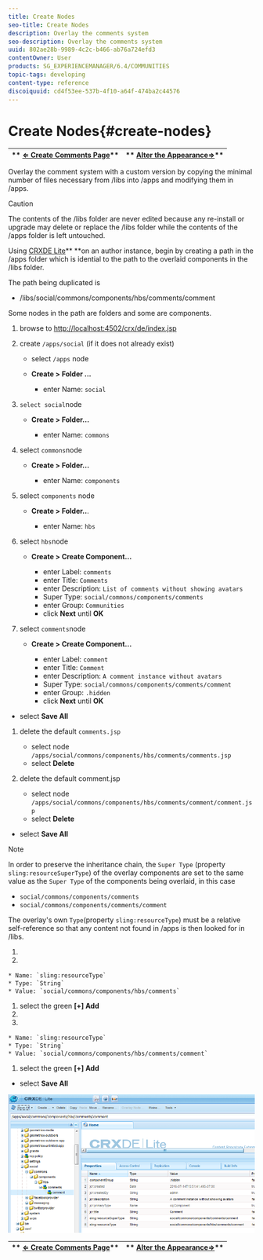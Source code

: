 ```yaml
---
title: Create Nodes
seo-title: Create Nodes
description: Overlay the comments system 
seo-description: Overlay the comments system 
uuid: 802ae28b-9989-4c2c-b466-ab76a724efd3
contentOwner: User
products: SG_EXPERIENCEMANAGER/6.4/COMMUNITIES
topic-tags: developing
content-type: reference
discoiquuid: cd4f53ee-537b-4f10-a64f-474ba2c44576
---
```


# Create Nodes{#create-nodes}

| ** [⇐ Create Comments Page](/help/communities/using/overlay-create-comments-page.md)** |** [Alter the Appearance⇒](/help/communities/using/overlay-alter-appearance.md)** |
|---|---|

Overlay the comment system with a custom version by copying the minimal number of files necessary from /libs into /apps and modifying them in /apps.

>[!CAUTION]
>
>The contents of the /libs folder are never edited because any re-install or upgrade may delete or replace the /libs folder while the contents of the /apps folder is left untouched.

Using [CRXDE Lite](/help/sites/developing/using/developing-with-crxde-lite.md)** **on an author instance, begin by creating a path in the /apps folder which is idential to the path to the overlaid components in the /libs folder.

The path being duplicated is

* /libs/social/commons/components/hbs/comments/comment

Some nodes in the path are folders and some are components.

1. browse to [http://localhost:4502/crx/de/index.jsp](http://localhost:4502/crx/de/index.jsp)
1. create `/apps/social` (if it does not already exist)

    * select `/apps` node
    * **Create &gt; Folder ...**

        * enter Name: `social`

1. `select social`node

    * **Create &gt; Folder...**

        * enter Name: `commons`

1. select `commons`node

    * **Create &gt; Folder...**

        * enter Name: `components`

1. select `components` node

    * **Create &gt; Folder..**.

        * enter Name: `hbs`

1. select `hbs`node

    * **Create &gt; Create Component...**

        * enter Label: `comments`
        * enter Title: `Comments`
        * enter Description: `List of comments without showing avatars`
        * Super Type: `social/commons/components/comments`
        * enter Group: `Communities`
        * click **Next** until **OK**

1. select `comments`node

    * **Create &gt; Create Component...**

        * enter Label: `comment`
        * enter Title: `Comment`
        * enter Description: `A comment instance without avatars`
        * Super Type: `social/commons/components/comments/comment`
        * enter Group: `.hidden`
        * click **Next** until **OK**

* select **Save All**

1. delete the default `comments.jsp`

    * select node `/apps/social/commons/components/hbs/comments/comments.jsp`
    * select **Delete**

1. delete the default comment.jsp

    * select node `/apps/social/commons/components/hbs/comments/comment/comment.jsp`
    * select **Delete**

* select **Save All**

>[!NOTE]
>
>In order to preserve the inheritance chain, the `Super Type` (property `sling:resourceSuperType`) of the overlay components are set to the same value as the `Super Type` of the components being overlaid, in this case
>
>* `social/commons/components/comments`
>* `social/commons/components/comments/comment`
>

The overlay's own `Type`(property `sling:resourceType`) must be a relative self-reference so that any content not found in /apps is then looked for in /libs.

1. 
1.

    * Name: `sling:resourceType`
    * Type: `String`
    * Value: `social/commons/components/hbs/comments`

1. select the green **[+] Add**
1. 
1.

    * Name: `sling:resourceType`
    * Type: `String`
    * Value: `social/commons/components/hbs/comments/comment`

1. select the green **[+] Add**

* select **Save All**

![](assets/chlimage_1-4.png) 

| ** [⇐ Create Comments Page](/help/communities/using/overlay-create-comments-page.md)** |** [Alter the Appearance⇒](/help/communities/using/overlay-alter-appearance.md)** |
|---|---|


